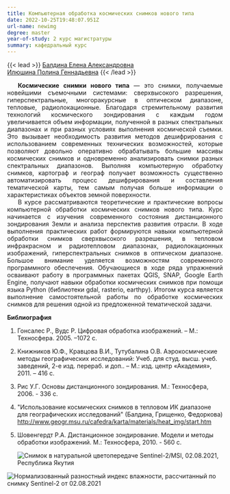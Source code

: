 ```yaml
---
title: Компьютерная обработка космических снимков нового типа
date: 2022-10-25T19:48:07.951Z
url-name: newimg
degree: master
year-of-study: 2 курс магистратуры
summary: кафедральный курс
---
```

{{< lead >}} [Балдина Елена Александровна](https://istina.msu.ru/profile/Baldina_EA/)  
[Илюшина Полина Геннадьевна](https://istina.msu.ru/profile/MikhaylukovaPG/) {{< /lead >}}

<div style="text-align: justify; text-indent: 25px;">
<b>Космические снимки нового типа</b> — это снимки, получаемые новейшими съемочными системами: сверхвысокого разрешения, гиперспектральные, многоракурсные в оптическом диапазоне, тепловые, радиолокационные. Благодаря стремительному развития технологий космического зондирования с каждым годом увеличивается объем информации, полученной в разных спектральных диапазонах и при разных условиях выполнения космической съемки. Это вызывает необходимость развития методов дешифрирования с использованием современных технических возможностей, которые позволяют довольно оперативно обрабатывать большие массивы космических снимков и одновременно анализировать снимки разных спектральных диапазонов. Выполняя компьютерную обработку снимков, картограф и географ получает возможность существенно автоматизировать процесс дешифрирования и составления тематической карты, тем самым получая больше информации о характеристиках объектов земной поверхности. </div>
<div style="text-align: justify; text-indent: 25px;">
В курсе рассматриваются теоретические и практические вопросы компьютерной обработки космических снимков нового типа. Курс начинается с изучения современного состояния дистанционного зондирования Земли и анализа перспектив развития отрасли. В ходе выполнения практических работ формируются навыки компьютерной обработки снимков сверхвысокого разрешения,  в тепловом инфракрасном и радиотепловом диапазонах, радиолокационных изображений, гиперспектральных снимков в оптическом диапазоне. Большое внимание уделяется возможностям современного программного обеспечения. Обучающиеся в ходе ряда упражнений осваивают работу в программных пакетах QGIS, SNAP, Google Earth Engine, получают навыки обработки космических снимков при помощи языка Python (библиотеки gdal, rasterio, earthpy). Итогом курса является выполнение самостоятельной работы по обработке космических снимков для решения одной из предложенной тематической задачи.</div>

**Библиография**

1. Гонсалес Р., Вудс Р. Цифровая обработка изображений. – М.: Техносфера. 2005. –1072 с.
2. Книжников Ю.Ф., Кравцова В.И., Тутубалина О.В. Аэрокосмические методы географических исследований: Учеб. для студ. высш. учеб. заведений, 2-е изд. перераб. и доп.. – М.: изд. центр «Академия», 2011. – 416 с.
3. Рис У.Г. Основы дистанционного зондирования. М.: Техносфера, 2006. - 336 c.
4. "Использование космических снимков в тепловом ИК диапазоне для географических исследований" (Балдина, Грищенко, Федоркова)  http://www.geogr.msu.ru/cafedra/karta/materials/heat_img/start.htm 
5. Шовенгердт Р.А. Дистанционное зондирование. Модели и методы обработки изображений. М.: Техносфера, 2010. - 560 с.

   ![Снимок в натуральной цветопередаче Sentinel-2/MSI, 02.08.2021, Республика Якутия](img/newimg_1_sentinel-2_l2a_true_color.jpg "Снимок в натуральной цветопередаче Sentinel-2/MSI, 02.08.2021, Республика Якутия")

![Нормализованный разностный индекс влажности, рассчитанный по снимку Sentinel-2 от 02.08.2021](img/newimg_2-2sentinel-2_l2a_moisture_index.jpg "Нормализованный разностный индекс влажности, рассчитанный по снимку Sentinel-2 от 02.08.2021")